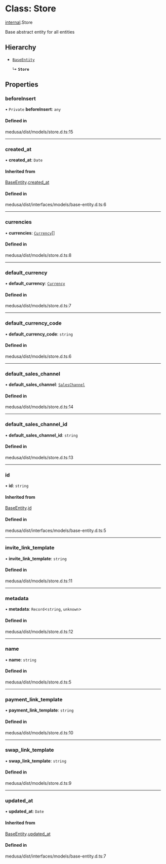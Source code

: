 # Class: Store

[internal](../modules/internal-25.md).Store

Base abstract entity for all entities

## Hierarchy

- [`BaseEntity`](internal.BaseEntity.md)

  ↳ **`Store`**

## Properties

### beforeInsert

• `Private` **beforeInsert**: `any`

#### Defined in

medusa/dist/models/store.d.ts:15

___

### created\_at

• **created\_at**: `Date`

#### Inherited from

[BaseEntity](internal.BaseEntity.md).[created_at](internal.BaseEntity.md#created_at)

#### Defined in

medusa/dist/interfaces/models/base-entity.d.ts:6

___

### currencies

• **currencies**: [`Currency`](internal.Currency.md)[]

#### Defined in

medusa/dist/models/store.d.ts:8

___

### default\_currency

• **default\_currency**: [`Currency`](internal.Currency.md)

#### Defined in

medusa/dist/models/store.d.ts:7

___

### default\_currency\_code

• **default\_currency\_code**: `string`

#### Defined in

medusa/dist/models/store.d.ts:6

___

### default\_sales\_channel

• **default\_sales\_channel**: [`SalesChannel`](internal.SalesChannel.md)

#### Defined in

medusa/dist/models/store.d.ts:14

___

### default\_sales\_channel\_id

• **default\_sales\_channel\_id**: `string`

#### Defined in

medusa/dist/models/store.d.ts:13

___

### id

• **id**: `string`

#### Inherited from

[BaseEntity](internal.BaseEntity.md).[id](internal.BaseEntity.md#id)

#### Defined in

medusa/dist/interfaces/models/base-entity.d.ts:5

___

### invite\_link\_template

• **invite\_link\_template**: `string`

#### Defined in

medusa/dist/models/store.d.ts:11

___

### metadata

• **metadata**: `Record`<`string`, `unknown`\>

#### Defined in

medusa/dist/models/store.d.ts:12

___

### name

• **name**: `string`

#### Defined in

medusa/dist/models/store.d.ts:5

___

### payment\_link\_template

• **payment\_link\_template**: `string`

#### Defined in

medusa/dist/models/store.d.ts:10

___

### swap\_link\_template

• **swap\_link\_template**: `string`

#### Defined in

medusa/dist/models/store.d.ts:9

___

### updated\_at

• **updated\_at**: `Date`

#### Inherited from

[BaseEntity](internal.BaseEntity.md).[updated_at](internal.BaseEntity.md#updated_at)

#### Defined in

medusa/dist/interfaces/models/base-entity.d.ts:7
